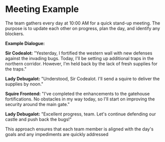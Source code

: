 # Meeting Example

The team gathers every day at 10:00 AM for a quick stand-up meeting. The purpose is to update each other on progress, plan the day, and identify any blockers.&#x20;

**Example Dialogue:**

**Sir Codealot:** "Yesterday, I fortified the western wall with new defenses against the invading bugs. Today, I'll be setting up additional traps in the northern corridor. However, I'm held back by the lack of fresh supplies for the traps."

**Lady Debugalot:** "Understood, Sir Codealot. I'll send a squire to deliver the supplies by noon."

**Squire Frontend:** "I've completed the enhancements to the gatehouse fortifications. No obstacles in my way today, so I'll start on improving the security around the main gate."

**Lady Debugalot:** "Excellent progress, team. Let's continue defending our castle and push back the bugs!"

This approach ensures that each team member is aligned with the day's goals and any impediments are quickly addressed
